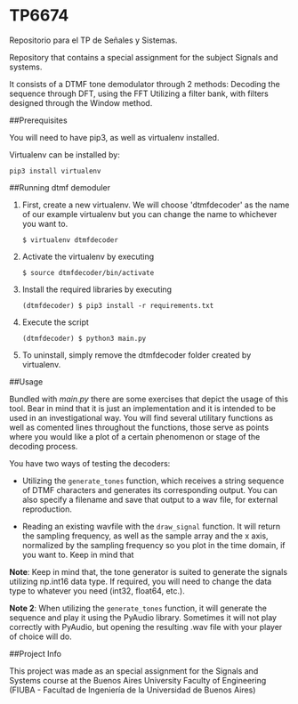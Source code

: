 # TP6674
Repositorio para el TP de Señales y Sistemas.

Repository that contains a special assignment for the subject Signals and systems.


It consists of a DTMF tone demodulator through 2 methods:
Decoding the sequence through DFT, using the FFT
Utilizing a filter bank, with filters designed through the Window method.

##Prerequisites

You will need to have pip3, as well as virtualenv installed.

Virtualenv can be installed by:

`pip3 install virtualenv`


##Running dtmf demoduler

1. First, create a new virtualenv. We will choose 'dtmfdecoder' as the name of our example virtualenv
but you can change the name to whichever you want to.

     `$ virtualenv dtmfdecoder`

2. Activate the virtualenv by executing

     `$ source dtmfdecoder/bin/activate`

3. Install the required libraries by executing
    
    `(dtmfdecoder) $ pip3 install -r requirements.txt`
    
4. Execute the script
    
    `(dtmfdecoder) $ python3 main.py  `
    
5. To uninstall, simply remove the dtmfdecoder folder created by virtualenv.



##Usage

Bundled with *main.py* there are some exercises that depict the usage of this tool. Bear in mind
that it is just an implementation and it is intended to be used in an investigational way.
You will find several utilitary functions as well as comented lines throughout the functions,
those serve as points where you would like a plot of a certain phenomenon or stage of the
decoding process.

You have two ways of testing the decoders:

* Utilizing the `generate_tones` function, which receives a string sequence of DTMF characters
and generates its corresponding output. You can also specify a filename and save that output
to a wav file, for external reproduction.

* Reading an existing wavfile with the `draw_signal` function. It will return the sampling frequency, as well as the sample array and 
the x axis, normalized by the sampling frequency so you plot in the time domain, if you want to.
Keep in mind that 


**Note**: Keep in mind that, the tone generator is suited to generate the signals utilizing np.int16 data type.
If required,  you will need to change the data type to whatever you need (int32, float64, etc.).

**Note 2**: When utilizing the `generate_tones` function, it will generate the sequence and play
it using the PyAudio library. Sometimes it will not play correctly with PyAudio, but opening the resulting
.wav file with your player of choice will do.


##Project Info

This project was made as an special assignment for the Signals and Systems course at the Buenos Aires
University Faculty of Engineering (FIUBA - Facultad de Ingeniería de la Universidad de Buenos Aires)
